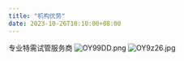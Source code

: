 ```yaml
---
title: "机构优势"
date: 2023-10-26T10:10:00+08:00
---
```

专业特需试管服务商
![OY99DD.png](https://ooo.0x0.ooo/2025/07/28/OY99DD.png)
![OY9z26.jpg](https://ooo.0x0.ooo/2025/07/27/OY9z26.jpg)


